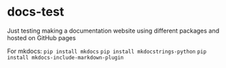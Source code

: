 # docs-test

Just testing making a documentation website using different packages and hosted on GitHub pages

For mkdocs:
`pip install mkdocs`
`pip install mkdocstrings-python`
`pip install mkdocs-include-markdown-plugin`
